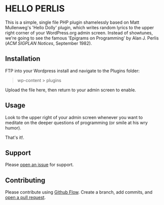# HELLO PERLIS 

This is a simple, single file PHP plugin shamelessly based on Matt Mullenweg's 'Hello Dolly' plugin, which writes random lyrics to the upper right corner of your WordPress.org admin screen. Instead of showtunes, we're going to see the famous 'Epigrams on Programming' by Alan J. Perlis (*ACM SIGPLAN Notices*, September 1982).

## Installation

FTP into your Wordpress install and navigate to the Plugins folder:

 > wp-content > plugins

Upload the file here, then return to your admin screen to enable.

## Usage

Look to the upper right of your admin screen whenever you want to meditate on the deeper questions of programming (or smile at his wry humor).

That's it!.

## Support

Please [open an issue](https://github.com/denmch/hello-perlis/issues/new) for support.

## Contributing

Please contribute using [Github Flow](https://guides.github.com/introduction/flow/). Create a branch, add commits, and [open a pull request](https://github.com/denmch/hello-perlis/compare/).